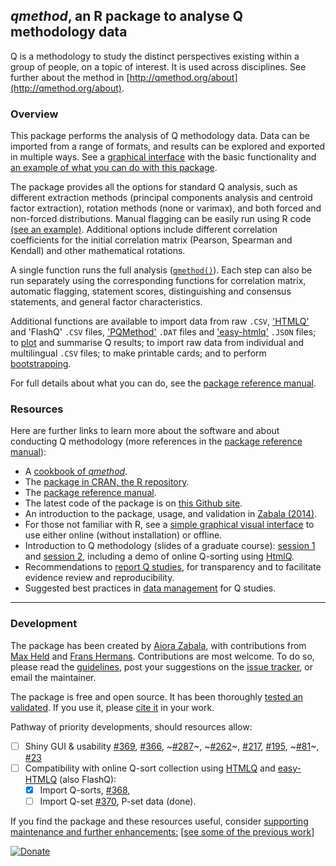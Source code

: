 ## _qmethod_, an R package to analyse Q methodology data

Q is a methodology to study the distinct perspectives existing within a group of people, on a topic of interest.
It is used across disciplines. See further about the method in [http://qmethod.org/about](http://qmethod.org/about). 


### Overview

This package performs the analysis of Q methodology data. Data can be imported from a range of formats, and results can be explored and exported in multiple ways. See a [graphical interface](./GUI) with the basic functionality and [an example of what you can do with this package](./Sample-plot).

The package provides all the options for standard Q analysis, such as different extraction methods (principal components analysis and centroid factor extraction), rotation methods (none or varimax), and both forced and non-forced distributions. Manual flagging can be easily run using R code [(see an example)](./Advanced-analysis#a-modify-any-individual-flag). Additional options include different correlation coefficients for the initial correlation matrix (Pearson, Spearman and Kendall) and other mathematical rotations.

A single function runs the full analysis ([`qmethod()`](https://www.rdocumentation.org/packages/qmethod/versions/1.5.5/topics/qmethod)). Each step can also be run separately using the corresponding functions for correlation matrix, automatic flagging, statement scores, distinguishing and consensus statements, and general factor characteristics.

Additional functions are available to import data from raw `.CSV`, ['HTMLQ'](https://github.com/aproxima/htmlq) and 'FlashQ' `.CSV` files, ['PQMethod'](http://schmolck.org/qmethod/) `.DAT` files and ['easy-htmlq'](https://github.com/shawnbanasick/easy-htmlq) `.JSON` files; to [plot](./plot) and summarise Q results; to import raw data from individual and multilingual `.CSV` files; to make printable cards; and to perform [bootstrapping](https://journals.plos.org/plosone/article?id=10.1371/journal.pone.0148087).

For full details about what you can do, see the [package reference manual](http://cran.r-project.org/web/packages/qmethod/qmethod.pdf).



### Resources

Here are further links to learn more about the software and about conducting Q methodology (more references in the [package reference manual](http://cran.r-project.org/web/packages/qmethod/qmethod.pdf)):

* A [cookbook of _qmethod_](./Cookbook).
* The [package in CRAN, the R repository](http://cran.r-project.org/web/packages/qmethod/index.html).
* The [package reference manual](http://cran.r-project.org/web/packages/qmethod/qmethod.pdf).
* The latest code of the package is on [this Github site](https://github.com/aiorazabala/qmethod).
* An introduction to the package, usage, and validation in [Zabala (2014)](http://journal.r-project.org/archive/2014-2/zabala.pdf).
* For those not familiar with R, see a [simple graphical visual interface](./GUI) to use either online (without installation) or offline.
* Introduction to Q methodology (slides of a graduate course): [session 1](http://aiorazabala.net/learnQ/Qmethod_AZ_slides_S2.pdf) and [session 2](http://aiorazabala.net/learnQ/Qmethod_AZ_slides_S2.pdf), including a demo of online Q-sorting using [HtmlQ](https://github.com/aproxima/htmlq).
* Recommendations to [report Q studies](https://github.com/aiorazabala/qmethod/wiki/Reporting-a-Q-study), for transparency and to facilitate evidence review and reproducibility.
* Suggested best practices in [data management](data-management) for Q studies.


***

### Development

The package has been created by [Aiora Zabala](http://aiorazabala.net), with contributions from [Max Held](http://www.maxheld.de/) and [Frans Hermans](https://www.researchgate.net/profile/Frans-Hermans-3). 
Contributions are most welcome. To do so, please read the [guidelines](./Contribute), post your suggestions on the [issue tracker](https://github.com/aiorazabala/qmethod/issues), or email the maintainer.

The package is free and open source. It has been thoroughly [tested an validated](http://journal.r-project.org/archive/2014-2/zabala.pdf). If you use it, please [cite it](https://cran.r-project.org/web/packages/qmethod/citation.html) in your work.

Pathway of priority developments, should resources allow:

- [ ] Shiny GUI & usability
[#369](https://github.com/aiorazabala/qmethod/issues/369),
[#366](https://github.com/aiorazabala/qmethod/issues/366),
~[#287](https://github.com/aiorazabala/qmethod/issues/287)~, 
~[#262](https://github.com/aiorazabala/qmethod/issues/262)~, 
[#217](https://github.com/aiorazabala/qmethod/issues/217), 
[#195](https://github.com/aiorazabala/qmethod/issues/195), 
~[#81](https://github.com/aiorazabala/qmethod/issues/81)~, 
[#23](https://github.com/aiorazabala/qmethod/issues/23)
- [ ] Compatibility with online Q-sort collection using [HTMLQ](https://github.com/aproxima/htmlq) and [easy-HTMLQ](https://github.com/shawnbanasick/easy-htmlq) (also FlashQ):
  - [X] Import Q-sorts, [#368](https://github.com/aiorazabala/qmethod/issues/368), 
  - [ ] Import Q-set [#370](https://github.com/aiorazabala/qmethod/issues/370), P-set data (done).

If you find the package and these resources useful, consider [supporting maintenance and further enhancements:](https://www.paypal.com/donate?hosted_button_id=GCMM9PTXPHNT8) [[see some of the previous work](https://github.com/aiorazabala/qmethod/issues?q=is%3Aissue)]

[![Donate](https://img.shields.io/badge/Donate-PayPal-green.svg)](https://www.paypal.com/donate?hosted_button_id=GCMM9PTXPHNT8)

